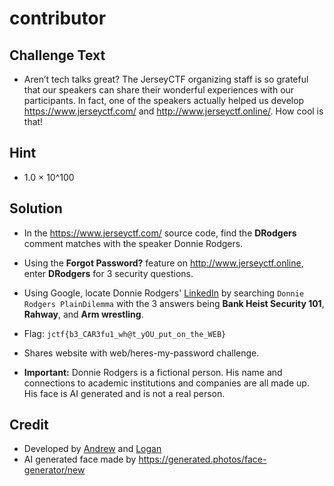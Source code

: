 # contributor

## Challenge Text
* Aren’t tech talks great? The JerseyCTF organizing staff is so grateful that our speakers can share their wonderful experiences with our participants. In fact, one of the speakers actually helped us develop https://www.jerseyctf.com/ and http://www.jerseyctf.online/. How cool is that!

## Hint
* 1.0 × 10^100

## Solution
* In the https://www.jerseyctf.com/ source code, find the **DRodgers** comment matches with the speaker Donnie Rodgers.
* Using the **Forgot Password?** feature on http://www.jerseyctf.online, enter **DRodgers** for 3 security questions.
* Using Google, locate Donnie Rodgers' [LinkedIn](https://www.linkedin.com/in/donnie-rodgers) by searching `Donnie Rodgers PlainDilemma` with the 3 answers being **Bank Heist Security 101**, **Rahway**, and **Arm wrestling**.
* Flag: `jctf{b3_CAR3fu1_wh@t_yOU_put_on_the_WEB}`
* Shares website with web/heres-my-password challenge.

* **Important:** Donnie Rodgers is a fictional person. His name and connections to academic institutions and companies are all made up. His face is AI generated and is not a real person. 

## Credit
* Developed by [Andrew](https://github.com/peppermintpatty5) and [Logan](https://github.com/Git-Logan)
* AI generated face made by https://generated.photos/face-generator/new 
